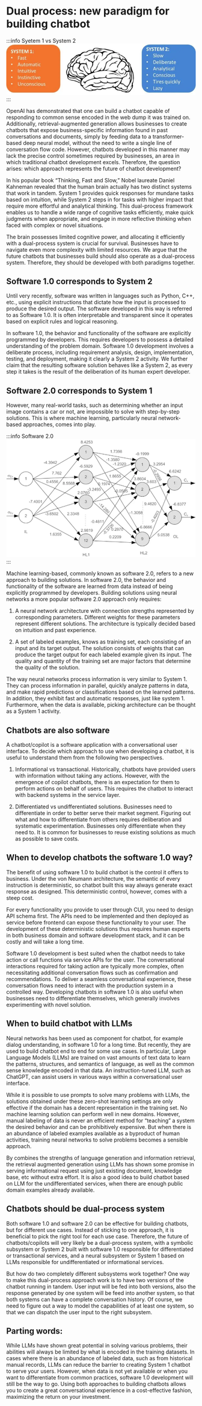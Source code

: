 # Dual process: new paradigm for building chatbot

:::info Syetem 1 vs System 2
![Syetem 1 vs System 2](/images/essentials/system1.webp)
:::

OpenAI has demonstrated that one can build a chatbot capable of responding to common sense encoded in the web dump it was trained on. Additionally, retrieval-augmented generation allows businesses to create chatbots that expose business-specific information found in past conversations and documents, simply by feeding data to a transformer-based deep neural model, without the need to write a single line of conversation flow code. However, chatbots developed in this manner may lack the precise control sometimes required by businesses, an area in which traditional chatbot development excels. Therefore, the question arises: which approach represents the future of chatbot development?

In his popular book “Thinking, Fast and Slow,” Nobel laureate Daniel Kahneman revealed that the human brain actually has two distinct systems that work in tandem. System 1 provides quick responses for mundane tasks based on intuition, while System 2 steps in for tasks with higher impact that require more effortful and analytical thinking. This dual-process framework enables us to handle a wide range of cognitive tasks efficiently, make quick judgments when appropriate, and engage in more reflective thinking when faced with complex or novel situations.

The brain possesses limited cognitive power, and allocating it efficiently with a dual-process system is crucial for survival. Businesses have to navigate even more complexity with limited resources. We argue that the future chatbots that businesses build should also operate as a dual-process system. Therefore, they should be developed with both paradigms together.

## Software 1.0 corresponds to System 2
Until very recently, software was written in languages such as Python, C++, etc., using explicit instructions that dictate how the input is processed to produce the desired output. The software developed in this way is referred to as Software 1.0. It is often interpretable and transparent since it operates based on explicit rules and logical reasoning.

In software 1.0, the behavior and functionality of the software are explicitly programmed by developers. This requires developers to possess a detailed understanding of the problem domain. Software 1.0 development involves a deliberate process, including requirement analysis, design, implementation, testing, and deployment, making it clearly a System 2 activity. We further claim that the resulting software solution behaves like a System 2, as every step it takes is the result of the deliberation of its human expert developer.

## Software 2.0 corresponds to System 1
However, many real-world tasks, such as determining whether an input image contains a car or not, are impossible to solve with step-by-step solutions. This is where machine learning, particularly neural network-based approaches, comes into play.

:::info Software 2.0
![Syetem 1 vs System 2](/images/essentials/system1-2.webp)
:::

Machine learning-based, commonly known as software 2.0, refers to a new approach to building solutions. In software 2.0, the behavior and functionality of the software are learned from data instead of being explicitly programmed by developers. Building solutions using neural networks a more popular software 2.0 approach only requires:

1. A neural network architecture with connection strengths represented by corresponding parameters. Different weights for these parameters represent different solutions. The architecture is typically decided based on intuition and past experience.

2. A set of labeled examples, knows as training set, each consisting of an input and its target output. The solution consists of weights that can produce the target output for each labeled example given its input. The quality and quantity of the training set are major factors that determine the quality of the solution.

The way neural networks process information is very similar to System 1. They can process information in parallel, quickly analyze patterns in data, and make rapid predictions or classifications based on the learned patterns. In addition, they exhibit fast and automatic responses, just like system 1. Furthermore, when the data is available, picking architecture can be thought as a System 1 activity.

## Chatbots are also software
A chatbot/copilot is a software application with a conversational user interface. To decide which approach to use when developing a chatbot, it is useful to understand them from the following two perspectives.

1. Informational vs transactional. Historically, chatbots have provided users with information without taking any actions. However, with the emergence of copilot chatbots, there is an expectation for them to perform actions on behalf of users. This requires the chatbot to interact with backend systems in the service layer.

2. Differentiated vs undifferentiated solutions. Businesses need to differentiate in order to better serve their market segment. Figuring out what and how to differentiate from others requires deliberation and systematic experimentation. Businesses only differentiate when they need to. It is common for businesses to reuse existing solutions as much as possible to save costs.

## When to develop chatbots the software 1.0 way?
The benefit of using software 1.0 to build chatbot is the control it offers to business. Under the von Neumann architecture, the semantic of every instruction is deterministic, so chatbot built this way always generate exact response as designed. This deterministic control, however, comes with a steep cost.

For every functionality you provide to user through CUI, you need to design API schema first. The APIs need to be implemented and then deployed as service before frontend can expose these functionality to your user. The development of these deterministic solutions thus requires human experts in both business domain and software development stack, and it can be costly and will take a long time.

Software 1.0 development is best suited when the chatbot needs to take action or call functions via service APIs for the user. The conversational interactions required for taking action are typically more complex, often necessitating additional conversation flows such as confirmation and recommendations. To deliver a seamless conversational experience, these conversation flows need to interact with the production system in a controlled way. Developing chatbots in software 1.0 is also useful when businesses need to differentiate themselves, which generally involves experimenting with novel solution.

## When to build chatbot with LLMs
Neural networks has been used as component for chatbot, for example dialog understanding, in software 1.0 for a long time. But recently, they are used to build chatbot end to end for some use cases. In particular, Large Language Models (LLMs) are trained on vast amounts of text data to learn the patterns, structures, and semantics of language, as well as the common sense knowledge encoded in that data. An instruction-tuned LLM, such as ChatGPT, can assist users in various ways within a conversational user interface.

While it is possible to use prompts to solve many problems with LLMs, the solutions obtained under these zero-shot learning settings are only effective if the domain has a decent representation in the training set. No machine learning solution can perform well in new domains. However, manual labeling of data is never an efficient method for “teaching” a system the desired behavior and can be prohibitively expensive. But when there is an abundance of labeled examples available as a byproduct of human activities, training neural networks to solve problems becomes a sensible approach.

By combines the strengths of language generation and information retrieval, the retrieval augmented generation using LLMs has shown some promise in serving informational request using just existing document, knowledge base, etc without extra effort. It is also a good idea to build chatbot based on LLM for the undifferentiated services, when there are enough public domain examples already available.

## Chatbots should be dual-process system
Both software 1.0 and software 2.0 can be effective for building chatbots, but for different use cases. Instead of sticking to one approach, it is beneficial to pick the right tool for each use case. Therefore, the future of chatbots/copilots will very likely be a dual-process system, with a symbolic subsystem or System 2 built with software 1.0 responsible for differentiated or transactional services, and a neural subsystem or System 1 based on LLMs responsible for undifferentiated or informational services.

But how do two completely different subsystems work together? One way to make this dual-process approach work is to have two versions of the chatbot running in tandem. User input will be fed into both versions, also the response generated by one system will be feed into another system, so that both systems can have a complete conversation history. Of course, we need to figure out a way to model the capabilities of at least one system, so that we can dispatch the user input to the right subsystem.

## Parting words:
While LLMs have shown great potential in solving various problems, their abilities will always be limited by what is encoded in the training datasets. In cases where there is an abundance of labeled data, such as from historical manual records, LLMs can reduce the barrier to creating System 1 chatbot to serve your users. However, when data is not yet available or when you want to differentiate from common practices, software 1.0 development will still be the way to go. Using both approaches to building chatbots allows you to create a great conversational experience in a cost-effective fashion, maximizing the return on your investment.